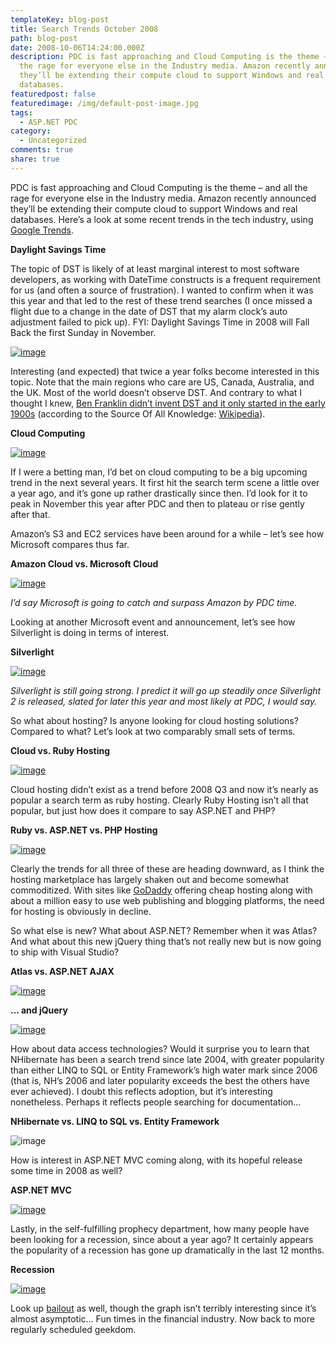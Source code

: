 ```yaml
---
templateKey: blog-post
title: Search Trends October 2008
path: blog-post
date: 2008-10-06T14:24:00.000Z
description: PDC is fast approaching and Cloud Computing is the theme – and all
  the rage for everyone else in the Industry media. Amazon recently announced
  they’ll be extending their compute cloud to support Windows and real
  databases.
featuredpost: false
featuredimage: /img/default-post-image.jpg
tags:
  - ASP.NET PDC
category:
  - Uncategorized
comments: true
share: true
---
```

PDC is fast approaching and Cloud Computing is the theme – and all the rage for everyone else in the Industry media. Amazon recently announced they’ll be extending their compute cloud to support Windows and real databases. Here’s a look at some recent trends in the tech industry, using [Google Trends](http://google.com/trends).

**Daylight Savings Time**

The topic of DST is likely of at least marginal interest to most software developers, as working with DateTime constructs is a frequent requirement for us (and often a source of frustration). I wanted to confirm when it was this year and that led to the rest of these trend searches (I once missed a flight due to a change in the date of DST that my alarm clock’s auto adjustment failed to pick up). FYI: Daylight Savings Time in 2008 will Fall Back the first Sunday in November.

[![image](https://stevesmithblog.com/files/media/image/WindowsLiveWriter/SearchTrendsOctober2008_135BB/image_3.png)](http://www.google.com/trends?q=daylight+savings+time%2C+daylight+saving+time&ctab=0&geo=all&date=all&sort=0)

Interesting (and expected) that twice a year folks become interested in this topic. Note that the main regions who care are US, Canada, Australia, and the UK. Most of the world doesn’t observe DST. And contrary to what I thought I knew, [Ben Franklin didn’t invent DST and it only started in the early 1900s](http://en.wikipedia.org/wiki/Daylight_saving_time) (according to the Source Of All Knowledge: [Wikipedia](http://en.wikipedia.org/wiki/Main_Page)).

**Cloud Computing**

[![image](https://stevesmithblog.com/files/media/image/WindowsLiveWriter/SearchTrendsOctober2008_135BB/image_6.png)](http://www.google.com/trends?q=cloud+computing&ctab=0&geo=all&date=all&sort=0)

If I were a betting man, I’d bet on cloud computing to be a big upcoming trend in the next several years. It first hit the search term scene a little over a year ago, and it’s gone up rather drastically since then. I’d look for it to peak in November this year after PDC and then to plateau or rise gently after that.

Amazon’s S3 and EC2 services have been around for a while – let’s see how Microsoft compares thus far.

**Amazon Cloud vs. Microsoft Cloud**

[![image](https://stevesmithblog.com/files/media/image/WindowsLiveWriter/SearchTrendsOctober2008_135BB/image_30.png)](http://google.com/trends?q=amazon+cloud%2C+microsoft+cloud&ctab=0&geo=all&date=all&sort=0)

*I’d say Microsoft is going to catch and surpass Amazon by PDC time.*

Looking at another Microsoft event and announcement, let’s see how Silverlight is doing in terms of interest.

**Silverlight**

[![image](https://stevesmithblog.com/files/media/image/WindowsLiveWriter/SearchTrendsOctober2008_135BB/image_9.png)](http://www.google.com/trends?q=silverlight&ctab=0&geo=all&date=all&sort=0)

*Silverlight is still going strong. I predict it will go up steadily once Silverlight 2 is released, slated for later this year and most likely at PDC, I would say.*

So what about hosting? Is anyone looking for cloud hosting solutions? Compared to what? Let’s look at two comparably small sets of terms.

**Cloud vs. Ruby Hosting**

[![image](https://stevesmithblog.com/files/media/image/WindowsLiveWriter/SearchTrendsOctober2008_135BB/image_12.png)](http://google.com/trends?q=cloud+hosting%2Cruby+hosting&ctab=0&geo=all&date=all&sort=1)

Cloud hosting didn’t exist as a trend before 2008 Q3 and now it’s nearly as popular a search term as ruby hosting. Clearly Ruby Hosting isn’t all that popular, but just how does it compare to say ASP.NET and PHP?

**Ruby vs. ASP.NET vs. PHP Hosting**

[![image](https://stevesmithblog.com/files/media/image/WindowsLiveWriter/SearchTrendsOctober2008_135BB/image_11.png)](http://google.com/trends?q=ruby+hosting%2C+asp.net+hosting%2C+php+hosting&ctab=0&geo=all&date=all&sort=1)

Clearly the trends for all three of these are heading downward, as I think the hosting marketplace has largely shaken out and become somewhat commoditized. With sites like [GoDaddy](http://godaddy.com/) offering cheap hosting along with about a million easy to use web publishing and blogging platforms, the need for hosting is obviously in decline.

So what else is new? What about ASP.NET? Remember when it was Atlas? And what about this new jQuery thing that’s not really new but is now going to ship with Visual Studio?

**Atlas vs. ASP.NET AJAX**

[![image](https://stevesmithblog.com/files/media/image/WindowsLiveWriter/SearchTrendsOctober2008_135BB/image_15.png)](http://google.com/trends?q=asp.net+atlas%2C+asp.net+ajax&ctab=0&geo=all&date=all&sort=1)

**… and jQuery**

[![image](https://stevesmithblog.com/files/media/image/WindowsLiveWriter/SearchTrendsOctober2008_135BB/image_18.png)](http://google.com/trends?q=asp.net+atlas%2C+asp.net+ajax%2C+jQuery&ctab=0&geo=all&date=all&sort=1)

How about data access technologies? Would it surprise you to learn that NHibernate has been a search trend since late 2004, with greater popularity than either LINQ to SQL or Entity Framework’s high water mark since 2006 (that is, NH’s 2006 and later popularity exceeds the best the others have ever achieved). I doubt this reflects adoption, but it’s interesting nonetheless. Perhaps it reflects people searching for documentation…

**NHibernate vs. LINQ to SQL vs. Entity Framework**

![image](https://stevesmithblog.com/files/media/image/WindowsLiveWriter/SearchTrendsOctober2008_135BB/image_21.png)

How is interest in ASP.NET MVC coming along, with its hopeful release some time in 2008 as well?

**ASP.NET MVC**

[![image](https://stevesmithblog.com/files/media/image/WindowsLiveWriter/SearchTrendsOctober2008_135BB/image_24.png)](http://google.com/trends?q=asp.net+mvc&ctab=0&geo=all&date=all&sort=0)

Lastly, in the self-fulfilling prophecy department, how many people have been looking for a recession, since about a year ago? It certainly appears the popularity of a recession has gone up dramatically in the last 12 months.

**Recession**

[![image](https://stevesmithblog.com/files/media/image/WindowsLiveWriter/SearchTrendsOctober2008_135BB/image_27.png)](http://google.com/trends?q=recession&ctab=0&geo=all&date=all&sort=0)

Look up [bailout](http://google.com/trends?q=bailout&ctab=0&geo=all&date=all&sort=0) as well, though the graph isn’t terribly interesting since it’s almost asymptotic… Fun times in the financial industry. Now back to more regularly scheduled geekdom.